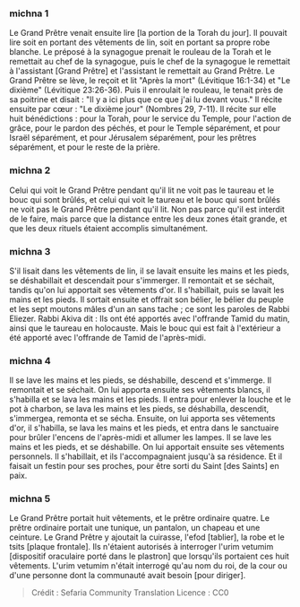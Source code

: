 
### michna 1
Le Grand Prêtre venait ensuite lire [la portion de la Torah du jour]. Il pouvait lire soit en portant des vêtements de lin, soit en portant sa propre robe blanche. Le préposé à la synagogue prenait le rouleau de la Torah et le remettait au chef de la synagogue, puis le chef de la synagogue le remettait à l'assistant [Grand Prêtre] et l'assistant le remettait au Grand Prêtre. Le Grand Prêtre se lève, le reçoit et lit "Après la mort" (Lévitique 16:1-34) et "Le dixième" (Lévitique 23:26-36). Puis il enroulait le rouleau, le tenait près de sa poitrine et disait : "Il y a ici plus que ce que j'ai lu devant vous." Il récite ensuite par cœur : "Le dixième jour" (Nombres 29, 7-11). Il récite sur elle huit bénédictions : pour la Torah, pour le service du Temple, pour l'action de grâce, pour le pardon des péchés, et pour le Temple séparément, et pour Israël séparément, et pour Jérusalem séparément, pour les prêtres séparément, et pour le reste de la prière.

### michna 2
Celui qui voit le Grand Prêtre pendant qu'il lit ne voit pas le taureau et le bouc qui sont brûlés, et celui qui voit le taureau et le bouc qui sont brûlés ne voit pas le Grand Prêtre pendant qu'il lit. Non pas parce qu'il est interdit de le faire, mais parce que la distance entre les deux zones était grande, et que les deux rituels étaient accomplis simultanément.

### michna 3
S'il lisait dans les vêtements de lin, il se lavait ensuite les mains et les pieds, se déshabillait et descendait pour s'immerger. Il remontait et se séchait, tandis qu'on lui apportait ses vêtements d'or. Il s'habillait, puis se lavait les mains et les pieds. Il sortait ensuite et offrait son bélier, le bélier du peuple et les sept moutons mâles d'un an sans tache ; ce sont les paroles de Rabbi Eliezer. Rabbi Akiva dit : Ils ont été apportés avec l'offrande Tamid du matin, ainsi que le taureau en holocauste. Mais le bouc qui est fait à l'extérieur a été apporté avec l'offrande de Tamid de l'après-midi.

### michna 4
Il se lave les mains et les pieds, se déshabille, descend et s'immerge. Il remontait et se séchait. On lui apporta ensuite ses vêtements blancs, il s'habilla et se lava les mains et les pieds. Il entra pour enlever la louche et le pot à charbon, se lava les mains et les pieds, se déshabilla, descendit, s'immergea, remonta et se sécha. Ensuite, on lui apporta ses vêtements d'or, il s'habilla, se lava les mains et les pieds, et entra dans le sanctuaire pour brûler l'encens de l'après-midi et allumer les lampes. Il se lave les mains et les pieds, et se déshabille. On lui apportait ensuite ses vêtements personnels. Il s'habillait, et ils l'accompagnaient jusqu'à sa résidence. Et il faisait un festin pour ses proches, pour être sorti du Saint [des Saints] en paix.

### michna 5
Le Grand Prêtre portait huit vêtements, et le prêtre ordinaire quatre. Le prêtre ordinaire portait une tunique, un pantalon, un chapeau et une ceinture. Le Grand Prêtre y ajoutait la cuirasse, l'efod [tablier], la robe et le tsits [plaque frontale]. Ils n'étaient autorisés à interroger l'urim vetumim [dispositif oraculaire porté dans le plastron] que lorsqu'ils portaient ces huit vêtements. L'urim vetumim n'était interrogé qu'au nom du roi, de la cour ou d'une personne dont la communauté avait besoin [pour diriger].

>Crédit : Sefaria Community Translation
>Licence : CC0